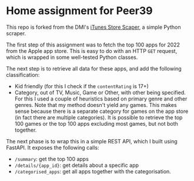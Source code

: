 # Home assignment for Peer39
This repo is forked from the DMI's [iTunes Store Scaper](https://github.com/digitalmethodsinitiative/itunes-app-scraper), a simple Python scraper.

The first step of this assignment was to fetch the top 100 apps for 2022 from the Apple app store. This is easy to do with an HTTP `GET` request, which is wrapped in some well-tested Python classes.

The next step is to retrieve all data for these apps, and add the following classification:
* Kid friendly (for this I check if the `contentRating` is 17+)
* Category, out of TV, Music, Game or Other, with other being specified. For this I used a couple of heuristics based on primary genre and other genres. Note that my method doesn't yield any games. This makes sense because there is a separate category for games on the app store (in fact there are multiple categories). It is possible to retrieve the top 100 games or the top 100 apps excluding most games, but not both together.

The next phase is to wrap this in a simple REST API, which I built using FastAPI. It exposes the following calls:

* `/summary`: get the top 100 apps
* `/details/{app_id}`: get details about a specific app
* `/categorised_apps`: get all apps together with the categorisation.
